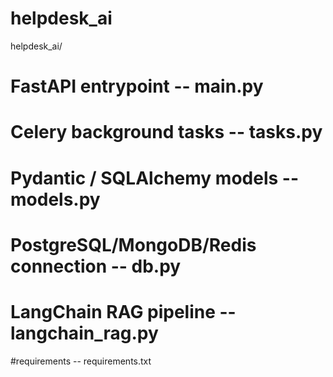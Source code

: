 # helpdesk_ai

helpdesk_ai/
# FastAPI entrypoint                    -- main.py           
# Celery background tasks               -- tasks.py           
# Pydantic / SQLAlchemy models          -- models.py          
# PostgreSQL/MongoDB/Redis connection   -- db.py              
# LangChain RAG pipeline                -- langchain_rag.py   
#requirements                           -- requirements.txt
